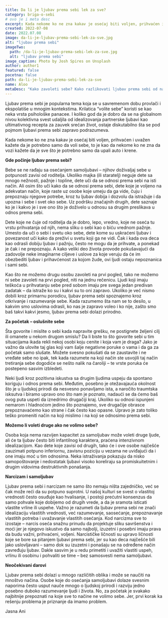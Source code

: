 ```yaml
---
title: Da li je ljubav prema sebi lek za sve?
category: briga-o-sebi
# ovo je i meta desc
excerpt: Kada nekome ko ne zna kakav je osećaj biti voljen, prihvaćen i uvažen kažete da je potrebno samo da voli sebe, to je kao da nekome ko ne zna da vozi kažete da je sve što je potrebno samo da upali auto i krene.
created: 2022-07-08
date: 2022.07.08
image: da-li-je-ljubav-prema-sebi-lek-za-sve.jpg
alt: "ljubav prema sebi"
imageTwo:
  path: /da-li-je-ljubav-prema-sebi-lek-za-sve.jpg
  alt: "ljubav prema sebi"
image_caption: Photo by Josh Spires on Unsplash
author: author1
featured: false
pocetna: false
path: da-li-je-ljubav-prema-sebi-lek-za-sve
name: Aloo
metaDesc: "Kako zavoleti sebe? Kako razlikovati ljubav prema sebi od narcizma? Upoznajte sebe i doživite ljubav prema sebi. Neke od odgovora naći ćete u ovom tekstu."
---
```


Ljubav prema sebi je popularna tema koja se u savremenom dobu provlači i ekspolatiše u mnogim kontekstima. Krilatica “volite sebe” koristi se kao neka vrsta psihološke panacee. I koliko god da je dobro da se na globalnom nivou kolektivna svest udaljila od idealizovanja partnerske ljubavi kao  ultimativnog recepta za zauvek srećan život, ostaje diskutabilno šta se pod pojmom ljubavi prema sebi zapravo podrazumeva.

Kada nekome ko ne zna kakav je osećaj biti voljen, prihvaćen i uvažen kažete da je potrebno samo da voli sebe, to je kao da nekome ko ne zna da vozi kažete da je sve što je potrebno samo da upali auto i krene.

**Gde počinje ljubav prema sebi?**

Bebe se ne rađaju sa osećanjem samoljubavi – njihov doživaljaj sebe u potpunosti zavisi od roditelja. Ukoliko majka (ili staratelj) neguje dete sa mnogo nežnosti, pažnje i topline, dete uči da se odnosi prema sebi na isti način. Ali osim što uči kako da se odnosi prema sebi, dete koje je voljeno na adekvatan način, koje raste uz osobe koje umeju da ga vide, čuju i prepoznaju njegove potrebe, kroz tu ljubav dobija i dozvolu da istražuje i da upozna i sebe i svet oko sebe. Uz podršku značajnih drugih, dete saznaje ko je i kakvo je i sve ono što je doživelo u odnosu sa drugim preslikava u odnos prema sebi. 

Dete koje ne čuje od roditelja da je dobro, lepo, vredno, koje ne oseća tu vrstu prihvatanja od njih, nema sliku o sebi kao o biću vrednom pažnje. Umesto da uči o sebi i svetu oko sebe, dete kome su uskraćeni ljubav i povezanost uči kako da preživi u svetu koji ga ne vidi. Čak i kada ova deca kao odrasli dobiju ljubav i pažnju, često ne mogu da je prihvate, a ponekad je čak i ne prepoznaju. A kako veliki deo života provode pokušavajući da zadovolje neke imaginarne ciljeve i uslove za koje veruju da će im obezbediti ljubav i prihavćenost za kojom žude, ovi ljudi ostaju nepoznanica i sami sebi. 

Kao što ne možemo drugu osobu zavoleti na prvi pogled, tako ne možemo ni sebe zavoleti na prvi pogled, niti na jednu rečenicu. Ljudi koji imaju teškoća u prihvatanju sebe pred sobom imaju pre svega jedan predivan zadatak – da istraže ko su i kakvi su to oni zapravo. Ukoliko je već nismo dobili kroz primarnu porodicu, ljubav prema sebi spoznajemo kroz otkrivanje i razumevanje sebe. Kada razumemo šta nam se to desilo, u kakvim smo uslovima odrasli, ko nas je zapravo voleo i ko nije, zašto smo baš takvi kakvi jesmo, ljubav prema sebi dolazi prirodno.

**Za početak – oslušnite sebe**

Šta govorite i mislite o sebi kada napravite grešku, ne postignete željeni cilj ili omanete u nekom drugom smislu? Da li biste to što govorite sebi u tim situacijama ikada rekli nekoj osobi koju cenite i koja vam je draga? Jako je važno da ulovite taj glas koji vam šalje negativne poruke o vama i da ga za početak samo slušate. Možete svesno pokušati da se zaustavite i ne vređate sebe no ipak, tek kada razumete na koji način ste usvojili taj način tretiranja sebe dogodiće se nešto nalik na čaroliji – te vrste poruka će postepeno sasvim izbledeti. 

Neki ljudi kroz pozitivna iskustva sa drugim ljudima uspeju da spontano koriguju i odnos prema sebi. Međutim, posebno je otežavajauća okolnost što je u ljudskoj prirodi da nesvesno ponavljamo ista, a naročito traumtska isksutva i biramo upravo ono što nam je poznato, nadaući se da ćemo baš ovog puta uspeti da iznedrimo drugačiji kraj. Ukoliko su odnosi ispunjeni nemarom i hladnoćom jedino što poznajemo, sve drugačije obrasce prepoznavaćemo kao strane i čak često kao opasne. Upravo je zato toliko teško promeniti način na koji mislimo i na koji se odnosimo prema sebi. 

**Možemo li voleti druge ako ne volimo sebe?**

Osoba koja nema razvijen kapacitet za samoljubav može voleti druge ljude, ali će ta ljubav često biti infantilnog karaktera, praćena intenzivnom idealizacijom. Kao dete koje zavisi od drugih, tako će i ove osobe najčešće zauzimati potpuno inferiornu, zavisnu poziciju u vezama ne uviđajući da i one imaju moć u tim odnosima. Neka istraživanja pokazuju da nisko samopoštovanje i nedostatak ljubavi visoko koreliraju sa promiskuitetnim i drugim vidovima destruktivnih ponašanja.  

**Narcizam i samoljubav**

Ljubav prema sebi i narcizam ne samo što nemaju ništa zajedničko, već se čak može reći da su potpuno suprotni. U našoj kulturi se svest o vlastitoj vrednosti često osuđuje kao hvalisanje, i postoji prećutni konsenzus da samo pohvale koje dobijemo od drugih vrede, a da je sramota isticati vlastite vrline ili uspehe. Važno je razumeti da ljubav prema sebi ne znači idealizaciju vlastitih vrednosti, već razumevanje, saosećanje, prepoznavanje vlastitih potreba i uvažavanje vlastitih osećanja. Kod narcizma sve to izostaje – narcis oseća snažnu prinudu da projektuje sliku savršenstva i moći jer je njegovo iskustvo da samo najbolji, izuzetni i posebni imaju prava da budu važni, prihvaćeni, voljeni. Narcističke ličnosti su upravo ličnosti koje se bore sa pitanjem ljubavi prema sebi, jer su kao deca najčešće bili jako uslovljavani – samo dok su izuzetni i ponašaju se na određene način zavređuju ljubav. Dakle sasvim je u redu primetiti i uvažiti vlastiti uspeh, vrlinu ili osobinu i pohvaliti se time –  bez samosvesti nema samoljubavi. 

**Neočekivani darovi**

Ljubav prema sebi dolazi u mnogo različitih oblika i može se naučiti na mnoštvo načina. Osobe koje do osećanja samoljubavi dolaze svesnim naporima često usput nauče mnogo o ljudskoj prirodi i razviju jedno posebno duboko razumevanje ljudi i života. No, za početak je svakako najbitnije prepoznati na koje sve to načine ne volimo sebe. Jer, prvi korak ka rešenju problema je priznanje da imamo problem.

Jasna Ani

